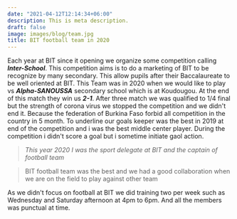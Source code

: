 ```yaml
---
date: "2021-04-12T12:14:34+06:00"
description: This is meta description.
draft: false
image: images/blog/team.jpg
title: BIT football team in 2020
---
```

 
Each year at BIT since it opening we organize some competition calling ***Inter-School***. This competition aims is to do a marketing of BIT to be recognize by many secondary. This allow pupils after their Baccalaureate to be well oriented at BIT. This Team was in 2020 when we would like to play vs ***Alpha-SANOUSSA*** secondary school which is at Koudougou. At the end of this match they win us ***2-1***. After three match we was qualified to 1/4 final but the strength of corona virus we stopped the competition and we didn't end it. Because the federation of Burkina Faso forbid all competition in the country in 5 month.
To underline our goals keeper was the best in 2019 at end of the competition and i was the best middle center player.
During the competition i didn't score a goal but i sometime initiate gaol action.
> *This year 2020 I was the sport delegate at BIT and the captain of football team*

> BIT football team was the best and we had a good collaboration when we are on the field to play against other team

As we didn't focus on football at BIT we did training two per week such as Wednesday and Saturday afternoon at 4pm to 6pm. And all the members was punctual at time.